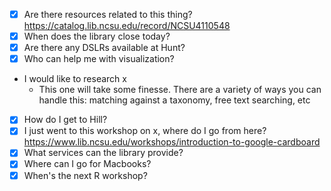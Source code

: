 - [x] Are there resources related to this thing? https://catalog.lib.ncsu.edu/record/NCSU4110548
- [x] When does the library close today?
- [x] Are there any DSLRs available at Hunt?
- [x] Who can help me with visualization?
- I would like to research x
  - This one will take some finesse. There are a variety of ways you can handle this: matching against a taxonomy, free text searching, etc
- [x] How do I get to Hill?
- [x] I just went to this workshop on x, where do I go from here? https://www.lib.ncsu.edu/workshops/introduction-to-google-cardboard
- [x] What services can the library provide?
- [x] Where can I go for Macbooks?
- [x] When's the next R workshop?

